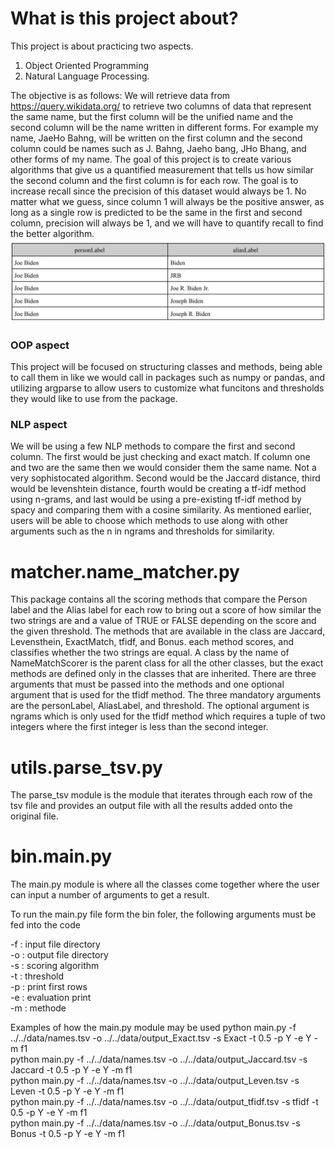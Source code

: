 # What is this project about?
This project is about practicing two aspects.

1. Object Oriented Programming
2. Natural Language Processing.

The objective is as follows:
We will retrieve data from https://query.wikidata.org/ to retrieve two columns of data that represent the same name, but the first column will be the unified name and the second column will be the name written in different forms. For example my name, JaeHo Bahng, will be written on the first column and the second column could be names such as J. Bahng, Jaeho bang, JHo Bhang, and other forms of my name. The goal of this project is to create various algorithms that give us a quantified measurement that tells us how similar the second column and the first column is for each row. The goal is to increase recall since the precision of this dataset would always be 1. No matter what we guess, since column 1 will always be the positive answer, as long as a single row is predicted to be the same in the first and second column, precision will always be 1, and we will have to quantify recall to find the better algorithm.
![](./images/dataset.png)


### OOP aspect
This project will be focused on structuring classes and methods, being able to call them in like we would call in packages such as numpy or pandas, and utilizing argparse to allow users to customize what funcitons and thresholds they would like to use from the package.

### NLP aspect
We will be using a few NLP methods to compare the first and second column. The first would be just checking and exact match. If column one and two are the same then we would consider them the same name. Not a very sophistocated algorithm. Second would be the Jaccard distance, third would be levenshtein distance, fourth would be creating a tf-idf method using n-grams, and last would be using a pre-existing tf-idf method by spacy and comparing them with a cosine similarity. As mentioned earlier, users will be able to choose which methods to use along with other arguments such as the n in ngrams and thresholds for similarity.


# matcher.name_matcher.py
This package contains all the scoring methods that compare the Person label and the Alias label for each row to bring out a score of how similar the two strings are and a value of TRUE or FALSE depending on the score and the given threshold.
The methods that are available in the class are Jaccard, Levensthein, ExactMatch, tfidf, and Bonus. each method scores, and classifies whether the two strings are equal.
A class by the name of NameMatchScorer is the parent class for all the other classes, but the exact methods are defined only in the classes that are inherited.
There are three arguments that must be passed into the methods and one optional argument that is used for the tfidf method. The three mandatory arguments are the personLabel, AliasLabel, and threshold. The optional argument is ngrams which is only used for the tfidf method which requires a tuple of two integers where the first integer is less than the second integer. 


# utils.parse_tsv.py
The parse_tsv module is the module that iterates through each row of the tsv file and provides an output file with all the results added onto the original file. 

# bin.main.py
The main.py module is where all the classes come together where the user can input a number of arguments to get a result. 


To run the main.py file form the bin foler, the following arguments must be fed into the code 

-f : input file directory </br>
-o : output file directory </br>
-s : scoring algorithm </br>
-t : threshold </br>
-p : print first rows </br>
-e : evaluation print </br>
-m : methode </br>

Examples of how the main.py module may be used
python main.py -f ../../data/names.tsv -o ../../data/output_Exact.tsv -s Exact -t 0.5 -p Y -e Y -m f1  </br>
python main.py -f ../../data/names.tsv -o ../../data/output_Jaccard.tsv -s Jaccard -t 0.5 -p Y -e Y -m f1  </br>
python main.py -f ../../data/names.tsv -o ../../data/output_Leven.tsv -s Leven -t 0.5 -p Y -e Y -m f1  </br>
python main.py -f ../../data/names.tsv -o ../../data/output_tfidf.tsv -s tfidf -t 0.5 -p Y -e Y -m f1  </br>
python main.py -f ../../data/names.tsv -o ../../data/output_Bonus.tsv -s Bonus -t 0.5 -p Y -e Y -m f1  </br>